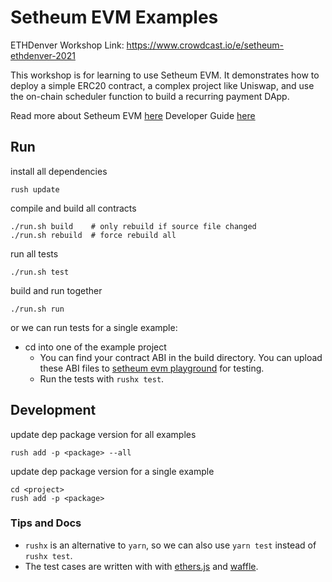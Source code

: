 # Setheum EVM Examples

ETHDenver Workshop Link: https://www.crowdcast.io/e/setheum-ethdenver-2021

This workshop is for learning to use Setheum EVM. It demonstrates how to deploy a simple ERC20 contract, a complex project like Uniswap, and use the on-chain scheduler function to build a recurring payment DApp.

Read more about Setheum EVM [here](https://wiki.setheum.network/learn/basics/setheum-evm)
Developer Guide [here](https://wiki.setheum.network/build/development-guide/smart-contracts/get-started-evm)

## Run
install all dependencies
```
rush update
```

compile and build all contracts
```
./run.sh build    # only rebuild if source file changed
./run.sh rebuild  # force rebuild all
```

run all tests
```
./run.sh test
```

build and run together
```
./run.sh run
```

or we can run tests for a single example:
- cd into one of the example project
  - You can find your contract ABI in the build directory. You can upload these ABI files to [setheum evm playground](https://evm.setheum.network/#/upload) for testing.
  - Run the tests with `rushx test`.

## Development
update dep package version for all examples
```
rush add -p <package> --all
```

update dep package version for a single example
```
cd <project>
rush add -p <package>
```

### Tips and Docs
- `rushx` is an alternative to `yarn`, so we can also use `yarn test` instead of `rushx test`.
- The test cases are written with with [ethers.js](https://docs.ethers.io/v5/) and [waffle](https://ethereum-waffle.readthedocs.io/en/latest/).

